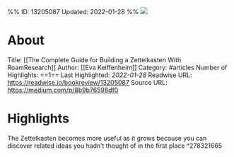 %%
ID: 13205087
Updated: 2022-01-28
%%
![](https://readwise-assets.s3.amazonaws.com/static/images/article3.5c705a01b476.png)

# About
Title: [[The Complete Guide for Building a Zettelkasten With RoamResearch]]
Author: [[Eva Keiffenheim]]
Category: #articles
Number of Highlights: ==1==
Last Highlighted: *2022-01-28*
Readwise URL: https://readwise.io/bookreview/13205087
Source URL: https://medium.com/p/8b9b76598df0


# Highlights 
The Zettelkasten becomes more useful as it grows because you can discover related ideas you hadn’t thought of in the first place  ^278321665

